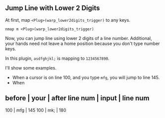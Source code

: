 ## Jump Line with Lower 2 Digits

At first, map `<Plug>(warp_lower2digits_trigger)` to any keys.

    nmap m <Plug>(warp_lower2digits_trigger)

Now, you can jump line using lower 2 digits of a line number.
Additional, your hands need not leave a home position because
you don't type number keys.

In this plugin, `asdfghjkl;` is mapping to `1234567890`.

I'll show some examples.


- When a cursor is on line 100, and you type `mfg`, you will jump to line 145.
- When 

before   |   your   | after
line num |   input  | line num
------------------------------
   100   |   mfg    |  145
   100   |   mk;    |  180

